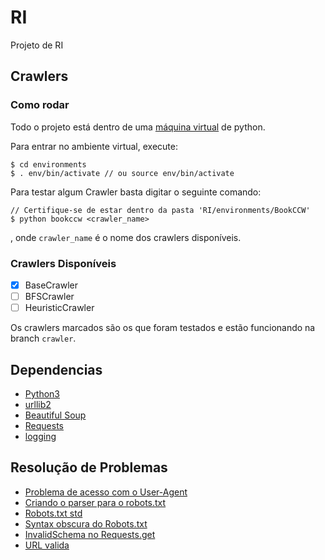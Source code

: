 # RI
Projeto de RI

## Crawlers

### Como rodar
Todo o projeto está dentro de uma [máquina virtual](https://www.digitalocean.com/community/tutorials/how-to-install-python-3-and-set-up-a-local-programming-environment-on-ubuntu-20-04) de python.

Para entrar no ambiente virtual, execute:
```
$ cd environments
$ . env/bin/activate // ou source env/bin/activate
```

Para testar algum Crawler basta digitar o seguinte comando:
```
// Certifique-se de estar dentro da pasta 'RI/environments/BookCCW'
$ python bookccw <crawler_name>
```
, onde `crawler_name` é o nome dos crawlers disponíveis.

### Crawlers Disponíveis
- [x] BaseCrawler
- [ ] BFSCrawler
- [ ] HeuristicCrawler

Os crawlers marcados são os que foram testados e estão funcionando na branch `crawler`.


## Dependencias 

* [Python3](https://www.python.org/)
* [urllib2](https://docs.python.org/3/howto/urllib2.html)
* [Beautiful Soup](https://www.crummy.com/software/BeautifulSoup/bs4/doc/)
* [Requests](https://docs.python-requests.org/en/latest/)
* [logging](https://docs.python.org/3/library/logging.html)

## Resolução de Problemas

* [Problema de acesso com o User-Agent](https://stackoverflow.com/questions/62599036/python-requests-is-slow-and-takes-very-long-to-complete-http-or-https-request)
* [Criando o parser para o robots.txt](https://stackoverflow.com/questions/60800033/parse-allowed-and-disallowed-parts-of-robots-txt-file)
* [Robots.txt std](http://www.robotstxt.org/robotstxt.html)
* [Syntax obscura do Robots.txt](https://www.ctrl.blog/entry/arcane-robotstxt-directives.html)
* [InvalidSchema no Requests.get](https://stackoverflow.com/questions/30770213/no-schema-supplied-and-other-errors-with-using-requests-get)
* [URL valida](https://stackoverflow.com/questions/827557/how-do-you-validate-a-url-with-a-regular-expression-in-python)